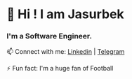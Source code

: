 # 👋 Hi ! I am Jasurbek 

### I'm a Software Engineer.





📫 Connect with me: [Linkedin](https://www.linkedin.com/in/jasurbek-yusufov-15b227222/) | [Telegram](https://t.me/JasurbekYusufov)

⚡️ Fun fact: I'm a huge fan of Football


